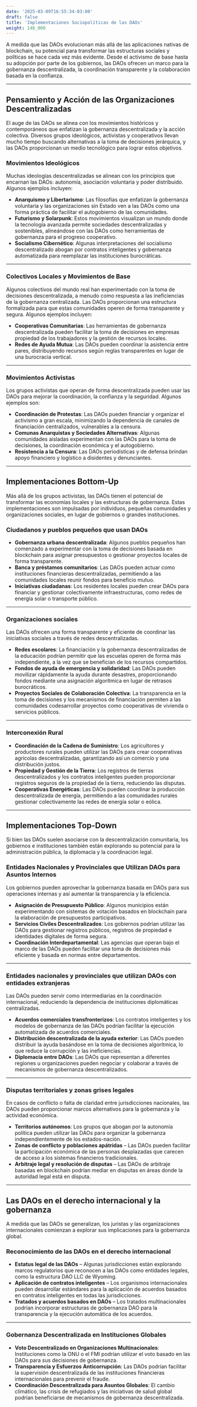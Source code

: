 ```yaml
---
date: '2025-03-09T16:55:34-03:00'
draft: false
title: 'Implementaciones Sociopolíticas de las DAOs'
weight: 146_000
---
```


A medida que las DAOs evolucionan más allá de las aplicaciones nativas de blockchain, su potencial para transformar las estructuras sociales y políticas se hace cada vez más evidente. Desde el activismo de base hasta su adopción por parte de los gobiernos, las DAOs ofrecen un marco para la gobernanza descentralizada, la coordinación transparente y la colaboración basada en la confianza.

---

## **Pensamiento y Acción de las Organizaciones Descentralizadas**

El auge de las DAOs se alinea con los movimientos históricos y contemporáneos que enfatizan la gobernanza descentralizada y la acción colectiva. Diversos grupos ideológicos, activistas y cooperativos llevan mucho tiempo buscando alternativas a la toma de decisiones jerárquica, y las DAOs proporcionan un medio tecnológico para lograr estos objetivos.

### **Movimientos Ideológicos**
Muchas ideologías descentralizadas se alinean con los principios que encarnan las DAOs: autonomía, asociación voluntaria y poder distribuido. Algunos ejemplos incluyen:
- **Anarquismo y Libertarismo**: Las filosofías que enfatizan la gobernanza voluntaria y las organizaciones sin Estado ven a las DAOs como una forma práctica de facilitar el autogobierno de las comunidades. 
- **Futurismo y Solarpunk**: Estos movimientos visualizan un mundo donde la tecnología avanzada permite sociedades descentralizadas y sostenibles, alineándose con las DAOs como herramientas de gobernanza para el progreso cooperativo.
- **Socialismo Cibernético**: Algunas interpretaciones del socialismo descentralizado abogan por contratos inteligentes y gobernanza automatizada para reemplazar las instituciones burocráticas.

---

### **Colectivos Locales y Movimientos de Base**
Algunos colectivos del mundo real han experimentado con la toma de decisiones descentralizada, a menudo como respuesta a las ineficiencias de la gobernanza centralizada. Las DAOs proporcionan una estructura formalizada para que estas comunidades operen de forma transparente y segura. Algunos ejemplos incluyen:

- **Cooperativas Comunitarias**: Las herramientas de gobernanza descentralizada pueden facilitar la toma de decisiones en empresas propiedad de los trabajadores y la gestión de recursos locales.
- **Redes de Ayuda Mutua**: Las DAOs pueden coordinar la asistencia entre pares, distribuyendo recursos según reglas transparentes en lugar de una burocracia vertical.

---

### **Movimientos Activistas**
Los grupos activistas que operan de forma descentralizada pueden usar las DAOs para mejorar la coordinación, la confianza y la seguridad. Algunos ejemplos son:
- **Coordinación de Protestas**: Las DAOs pueden financiar y organizar el activismo a gran escala, minimizando la dependencia de canales de financiación centralizados, vulnerables a la censura.
- **Comunas Anarquistas y Sociedades Alternativas**: Algunas comunidades aisladas experimentan con las DAOs para la toma de decisiones, la coordinación económica y el autogobierno.
- **Resistencia a la Censura**: Las DAOs periodísticas y de defensa brindan apoyo financiero y logístico a disidentes y denunciantes.

---

## **Implementaciones Bottom-Up**

Más allá de los grupos activistas, las DAOs tienen el potencial de transformar las economías locales y las estructuras de gobernanza. Estas implementaciones son impulsadas por individuos, pequeñas comunidades y organizaciones sociales, en lugar de gobiernos o grandes instituciones. 

### **Ciudadanos y pueblos pequeños que usan DAOs**
- **Gobernanza urbana descentralizada**: Algunos pueblos pequeños han comenzado a experimentar con la toma de decisiones basada en blockchain para asignar presupuestos o gestionar proyectos locales de forma transparente.
- **Banca y préstamos comunitarios**: Las DAOs pueden actuar como instituciones financieras descentralizadas, permitiendo a las comunidades locales reunir fondos para beneficio mutuo.
- **Iniciativas ciudadanas**: Los residentes locales pueden crear DAOs para financiar y gestionar colectivamente infraestructuras, como redes de energía solar o transporte público.

---

### **Organizaciones sociales**
Las DAOs ofrecen una forma transparente y eficiente de coordinar las iniciativas sociales a través de redes descentralizadas.
- **Redes escolares**: La financiación y la gobernanza descentralizadas de la educación podrían permitir que las escuelas operen de forma más independiente, a la vez que se benefician de los recursos compartidos.
- **Fondos de ayuda de emergencia y solidaridad**: Las DAOs pueden movilizar rápidamente la ayuda durante desastres, proporcionando fondos mediante una asignación algorítmica en lugar de retrasos burocráticos. 
- **Proyectos Sociales de Colaboración Colectiva**: La transparencia en la toma de decisiones y los mecanismos de financiación permiten a las comunidades codesarrollar proyectos como cooperativas de vivienda o servicios públicos.

---

### **Interconexión Rural**
- **Coordinación de la Cadena de Suministro**: Los agricultores y productores rurales pueden utilizar las DAOs para crear cooperativas agrícolas descentralizadas, garantizando así un comercio y una distribución justos.
- **Propiedad y Gestión de la Tierra**: Los registros de tierras descentralizados y los contratos inteligentes pueden proporcionar registros seguros de la propiedad de la tierra, reduciendo las disputas.
- **Cooperativas Energéticas**: Las DAOs pueden coordinar la producción descentralizada de energía, permitiendo a las comunidades rurales gestionar colectivamente las redes de energía solar o eólica.

---

## **Implementaciones Top-Down**

Si bien las DAOs suelen asociarse con la descentralización comunitaria, los gobiernos e instituciones también están explorando su potencial para la administración pública, la diplomacia y la coordinación legal.

### **Entidades Nacionales y Provinciales que Utilizan DAOs para Asuntos Internos**
Los gobiernos pueden aprovechar la gobernanza basada en DAOs para sus operaciones internas y así aumentar la transparencia y la eficiencia.

- **Asignación de Presupuesto Público**: Algunos municipios están experimentando con sistemas de votación basados ​​en blockchain para la elaboración de presupuestos participativos.
- **Servicios Civiles Descentralizados**: Los gobiernos podrían utilizar las DAOs para gestionar registros públicos, registros de propiedad e identidades digitales de forma segura.
- **Coordinación Interdepartamental**: Las agencias que operan bajo el marco de las DAOs pueden facilitar una toma de decisiones más eficiente y basada en normas entre departamentos.

---

### **Entidades nacionales y provinciales que utilizan DAOs con entidades extranjeras**
Las DAOs pueden servir como intermediarias en la coordinación internacional, reduciendo la dependencia de instituciones diplomáticas centralizadas.

- **Acuerdos comerciales transfronterizos**: Los contratos inteligentes y los modelos de gobernanza de las DAOs podrían facilitar la ejecución automatizada de acuerdos comerciales.
- **Distribución descentralizada de la ayuda exterior**: Las DAOs pueden distribuir la ayuda basándose en la toma de decisiones algorítmica, lo que reduce la corrupción y las ineficiencias.
- **Diplomacia entre DAOs**: Las DAOs que representan a diferentes regiones u organizaciones pueden negociar y colaborar a través de mecanismos de gobernanza descentralizados.

---

### **Disputas territoriales y zonas grises legales**

En casos de conflicto o falta de claridad entre jurisdicciones nacionales, las DAOs pueden proporcionar marcos alternativos para la gobernanza y la actividad económica.

- **Territorios autónomos**: Los grupos que abogan por la autonomía política pueden utilizar las DAOs para organizar la gobernanza independientemente de los estados-nación. 
- **Zonas de conflicto y poblaciones apátridas** – Las DAOs pueden facilitar la participación económica de las personas desplazadas que carecen de acceso a los sistemas financieros tradicionales.
- **Arbitraje legal y resolución de disputas** – Las DAOs de arbitraje basadas en blockchain podrían mediar en disputas en áreas donde la autoridad legal está en disputa.

---

## **Las DAOs en el derecho internacional y la gobernanza**

A medida que las DAOs se generalizan, los juristas y las organizaciones internacionales comienzan a explorar sus implicaciones para la gobernanza global.

### **Reconocimiento de las DAOs en el derecho internacional**

- **Estatus legal de las DAOs** – Algunas jurisdicciones están explorando marcos regulatorios que reconocen a las DAOs como entidades legales, como la estructura DAO LLC de Wyoming.
- **Aplicación de contratos inteligentes** – Los organismos internacionales pueden desarrollar estándares para la aplicación de acuerdos basados ​​en contratos inteligentes en todas las jurisdicciones.
- **Tratados y acuerdos basados ​​en DAOs** – Los tratados multinacionales podrían incorporar estructuras de gobernanza DAO para la transparencia y la ejecución automática de los acuerdos.

---

### **Gobernanza Descentralizada en Instituciones Globales**
- **Voto Descentralizado en Organizaciones Multinacionales**: Instituciones como la ONU o el FMI podrían utilizar el voto basado en las DAOs para sus decisiones de gobernanza.
- **Transparencia y Esfuerzos Anticorrupción**: Las DAOs podrían facilitar la supervisión descentralizada de las instituciones financieras internacionales para prevenir el fraude.
- **Coordinación Descentralizada para Asuntos Globales**: El cambio climático, las crisis de refugiados y las iniciativas de salud global podrían beneficiarse de mecanismos de gobernanza descentralizada.